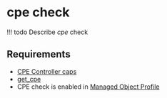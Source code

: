 # cpe check

<!-- prettier-ignore -->
!!! todo
    Describe *cpe* check

## Requirements

* [CPE Controller caps](../../caps-reference/cpe/controller.md)
* [get_cpe](../../scripts-reference/get_cpe.md)
* CPE check is enabled in [Managed Object Profile](../../concepts/managed-object-profile/index.md)
